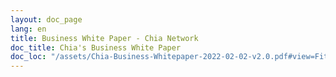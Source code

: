 ```yaml
---
layout: doc_page
lang: en
title: Business White Paper - Chia Network
doc_title: Chia's Business White Paper
doc_loc: "/assets/Chia-Business-Whitepaper-2022-02-02-v2.0.pdf#view=FitH"
---
```

